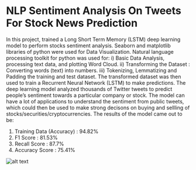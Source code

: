 # NLP Sentiment Analysis On Tweets For Stock News Prediction

In this project, trained a Long Short Term Memory (LSTM) deep learning model to perform stocks sentiment analysis. Seaborn and matplotlib libraries of python were used for Data Visualization. Natural language processing toolkit for python was used for:
i) Basic Data Analysis, processing text data, and plotting Word Cloud.
ii) Transforming the Dataset : Converting words (text) into numbers.
iii) Tokenizing, Lemmatizing and Padding the training and test dataset.
The transformed dataset was then used to train a Recurrent Neural Network (LSTM) to make predictions. The deep learning model analyzed thousands of Twitter tweets to predict people’s sentiment towards a particular company or stock. The model can have a lot of applications to understand the sentiment from public tweets, which could then be used to make strong decisons on buying and sellling of stocks/securities/cryptocurrencies.
The results of the model came out to be:
1) Training Data (Accuracy) : 94.82%
2) F1 Score : 81.53%
3) Recall Score : 87.7%
4) Accuracy Score : 75.41%

 ![alt text](https://i.ytimg.com/vi/ujId4ipkBio/maxresdefault.jpg)
